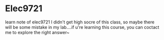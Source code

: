 # Elec9721
learn note of elec9721
I didn't get high socre of this class, so maybe there will be some mistake in my lab....if u're learning this course, you can coctact me to explore the right answer~
